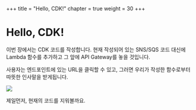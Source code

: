 +++
title = "Hello, CDK!"
chapter = true
weight = 30
+++

# Hello, CDK!

이번 장에서는 CDK 코드를 작성합니다. 현재 작성되어 있는 SNS/SQS 코드 대신에 Lambda 함수를 추가하고 그 앞에 API Gateway를 놓을 것입니다.

사용자는 엔드포인트에 있는 URL을 클릭할 수 있고, 그러면 우리가 작성한 함수로부터 따뜻한 인사말을 받게됩니다.

![](/images/hello-arch.png)

제일먼저, 현재의 코드를 지워볼까요.